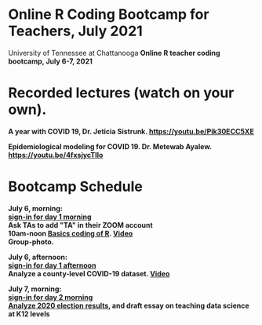# Online R Coding Bootcamp for Teachers, July 2021
University of Tennessee at Chattanooga <b> 
Online R teacher coding bootcamp, July 6-7, 2021

# Recorded lectures (watch on your own).  
A year with COVID 19, Dr. Jeticia Sistrunk. https://youtu.be/Pik30ECC5XE 

Epidemiological modeling for COVID 19. Dr. Metewab Ayalew. https://youtu.be/4fxsjycTIlo 

# Bootcamp Schedule
  
July 6, morning: <br> 
 [sign-in for day 1 morning](https://forms.gle/WKc8rS2H7jmk2LT79) <br> 
 Ask TAs to add "TA" in their ZOOM account <br> 
 10am-noon [Basics coding of R](https://github.com/hongqin/R-bootcamp-for-teachers-2021July/blob/main/R_covid19_teacher_bootcamp20210706.ipynb).   [ Video](https://youtu.be/iFCQ6plYBCA) <br> 
 Group-photo.

July 6, afternoon: <br> 
  [sign-in for day 1 afternoon](https://forms.gle/gP9zSU6MhhDHNxp29) <br>
  Analyze a county-level COVID-19 dataset. [Video](https://youtu.be/zgKd4Fwb5b0) <br> 

July 7, morning: <br> 
  [sign-in for day 2 morning](https://forms.gle/Sc3sC4kjGtMxfqj17)<br> 
  [Analyze 2020 election results](https://github.com/hongqin/R-bootcamp-for-teachers-2021July/blob/main/simple_stat_election20.ipynb), and draft essay on teaching data science at K12 levels <br> 
